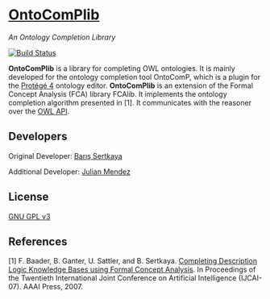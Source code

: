 # [OntoComPlib](https://julianmendez.github.io/ontocomplib/)

*An Ontology Completion Library*

[![Build Status](https://travis-ci.org/julianmendez/ontocomplib.png?branch=master)](https://travis-ci.org/julianmendez/ontocomplib)


**OntoComPlib** is a library for completing OWL ontologies. It is mainly developed for the ontology completion tool OntoComP, which is a plugin for the [Protégé 4](https://protege.stanford.edu/) ontology editor. **OntoComPlib** is an extension of the Formal Concept Analysis (FCA) library FCAlib. It implements the ontology completion algorithm presented in [1]. It communicates with the reasoner over the [OWL API](https://owlcs.github.io/owlapi/).


## Developers

Original Developer: [Barış Sertkaya](https://sites.google.com/site/sertkayabaris/)

Additional Developer: [Julian Mendez](https://lat.inf.tu-dresden.de/~mendez/)


## License

[GNU GPL v3](https://www.gnu.org/licenses/gpl-3.0.txt)


## References

[1] F. Baader, B. Ganter, U. Sattler, and B. Sertkaya. [Completing Description Logic Knowledge Bases using Formal Concept Analysis](https://lat.inf.tu-dresden.de/research/papers/2007/BGSS-IJCAI07.pdf). In Proceedings of the Twentieth International Joint Conference on Artificial Intelligence (IJCAI-07). AAAI Press, 2007.


